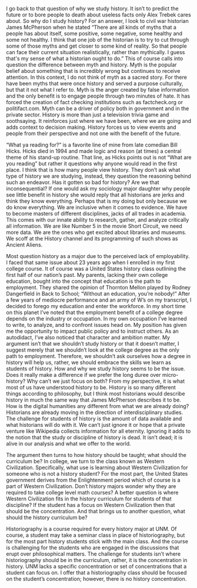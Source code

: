I go back to that question of why we study history. It isn’t to predict the future or to bore people to death about useless facts only Alex Trebek cares about. So why do I study history? For an answer, I look to civil war historian James McPherson when he stated “There are all kinds of myths that a people has about itself, some positive, some negative, some healthy and some not healthy. I think that one job of the historian is to try to cut through some of those myths and get closer to some kind of reality. So that people can face their current situation realistically, rather than mythically. I guess that's my sense of what a historian ought to do.” This of course calls into question the difference between myth and history. Myth is the popular belief about something that is incredibly wrong but continues to receive attention. In this context, I do not think of myth as a sacred story. For there have been myths that were once history and served a purpose culturally, but that it not what I refer to. Myth is the anger created by false information and the only benefit is to engage people through two minutes of hate. It has forced the creation of fact checking institutions such as factcheck.org or politifact.com. Myth can be a driver of policy both in government and in the private sector. History is more than just a television trivia game and soothsaying. It reinforces just where we have been, where we are going and adds context to decision making. History forces us to view events and people from their perspective and not one with the benefit of the future. 

“What ya reading for?” is a favorite line of mine from late comedian Bill Hicks. Hicks died in 1994 and made logic and reason (at times) a central theme of his stand-up routine. That line, as Hicks points out is not “What are you reading” but rather it questions why anyone would read in the first place. I think that is how many people view history. They don’t ask what type of history we are studying, instead, they question the reasoning behind such an endeavor. Has it gotten so bad for history? Are we that inconsequential? If one would ask my sociology major daughter why people see little benefit in history she would reply that all historians are jerks and think they know everything. Perhaps that is my doing but only because we do know everything. We are inclusive when it comes to evidence. We have to become masters of different disciplines, jacks of all trades in academia. This comes with our innate ability to research, gather, and analyze critically all information. We are like Number 5 in the movie Short Circuit, we need more data. We are the ones who get excited about libraries and museums. We scoff at the History channel and its programming of such shows as Ancient Aliens. 

Most question history as a major due to the perceived lack of employability. I faced that same issue about 23 years ago when I enrolled in my first college course. It of course was a United States history class outlining the first half of our nation’s past. My parents, lacking their own college education, bought into the concept that education is the path to employment. They shared the opinion of Thornton Mellon played by Rodney Dangerfield in Back to School; “Without an education, you’re nobody!” After a few years of mediocre performance and an army of W’s on my transcript, I decided to forego my education and enter the workforce. In my short time on this planet I’ve noted that the employment benefit of a college degree depends on the industry or occupation. In my own occupation I’ve learned to write, to analyze, and to confront issues head on. My position has given me the opportunity to impact public policy and to instruct others. As an autodidact, I’ve also noticed that character and ambition matter. My argument isn’t that we shouldn’t study history or that it doesn’t matter, I suggest merely that we shouldn’t look at the college degree as the only path to employment. Therefore, we shouldn’t ask ourselves how a degree in history will help us, rather, we should embrace the skills we learn as students of history. 
How and why we study history seems to be the issue. Does it really make a difference if we prefer the long duree over micro-history? Why can’t we just focus on both? From my perspective, it is what most of us have understood history to be. History is so many different things according to philosophy, but I think most historians would describe history in much the same way that James McPherson describes it to be. How is the digital humanities any different from what we are already doing? Historians are already moving in the direction of interdisciplinary studies. The challenge for students of history is the amount of data available and what historians will do with it. We can’t just ignore it or hope that a private venture like Wikipedia collects information for all eternity. Ignoring it adds to the notion that the study or discipline of history is dead. It isn’t dead; it is alive in our analysis and what we offer to the world. 

The argument then turns to how history should be taught; what should the curriculum be? In college, we turn to the class known as Western Civilization. Specifically, what use is learning about Western Civilization for someone who is not a history student? For the most part, the United States government derives from the Enlightenment period which of course is a part of Western Civilization. Don’t history majors wonder why they are required to take college level math courses? A better question is where Western Civilization fits in the history curriculum for students of that discipline? If the student has a focus on Western Civilization then that should be the concentration. And that brings us to another question, what should the history curriculum be?

Historiography is a course required for every history major at UNM. Of course, a student may take a seminar class in place of historiography, but for the most part history students stick with the main class. And the course is challenging for the students who are engaged in the discussions that erupt over philosophical matters. The challenge for students isn’t where historiography should be in the curriculum, rather, it is the concentration in history. UNM lacks a specific concentration or set of concentrations that a student can focus on. I offer that a historiography class should be focused on the student’s concentration; however, there is no history concentration. 


